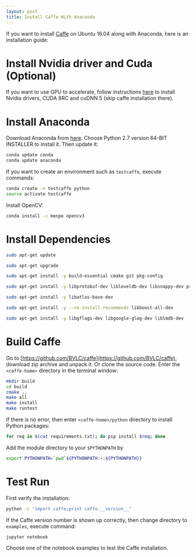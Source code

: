 ```yaml
---
layout: post
title: Install Caffe With Anaconda
---
```


If you want to install [Caffe](http://caffe.berkeleyvision.org/) on Ubuntu 16.04 along with Anaconda, here is an installation guide:


# Install Nvidia driver and Cuda (Optional)

If you want to use GPU to accelerate, follow instructions [here](http://yangcha.github.io/GTX-1080/) to install Nvidia drivers, CUDA 8RC and cuDNN 5 (skip caffe installation there).

# Install Anaconda

Download Anaconda from [here](https://www.continuum.io/downloads). Choose Python 2.7 version 64-BIT INSTALLER to install it. Then update it:

```bash
conda update conda
conda update anaconda
```

If you want to create an environment such as `testcaffe`, execute commands:

```bash
conda create -n testcaffe python
source activate testcaffe
```

Install OpenCV:

```bash
conda install -c menpo opencv3
```

# Install Dependencies

```bash
sudo apt-get update

sudo apt-get upgrade

sudo apt-get install -y build-essential cmake git pkg-config

sudo apt-get install -y libprotobuf-dev libleveldb-dev libsnappy-dev protobuf-compiler

sudo apt-get install -y libatlas-base-dev 

sudo apt-get install -y --no-install-recommends libboost-all-dev

sudo apt-get install -y libgflags-dev libgoogle-glog-dev liblmdb-dev
```

# Build Caffe

Go to [https://github.com/BVLC/caffe](https://github.com/BVLC/caffe), download zip archive and unpack it. Or clone the source code. Enter the `<caffe-home>` directory in the terminal window:

```bash
mkdir build
cd build
cmake ..
make all
make install
make runtest
```

If there is no error, then enter `<caffe-home>/python` directory to install Python packages:

```bash
for req in $(cat requirements.txt); do pip install $req; done
```

Add the module directory to your `$PYTHONPATH` by 

```bash
export PYTHONPATH=`pwd`${PYTHONPATH:+:${PYTHONPATH}}
```

# Test Run

First verify the installation:

```bash
python -c "import caffe;print caffe.__version__"
```

If the Caffe version number is shown up correctly, then change directory to `examples`, execute command:

```bash
jupyter notebook
```

Choose one of the notebook examples to test the Caffe installation.




